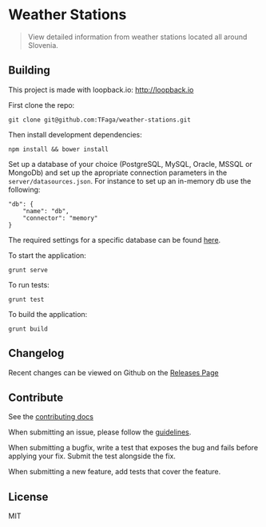 # Weather Stations

> View detailed information from weather stations located all around Slovenia.

## Building

This project is made with loopback.io:
http://loopback.io

First clone the repo:
```
git clone git@github.com:TFaga/weather-stations.git
```

Then install development dependencies:
```
npm install && bower install
```

Set up a database of your choice (PostgreSQL, MySQL, Oracle, MSSQL or MongoDb) and set up the apropriate connection parameters in the `server/datasources.json`. For instance to set up an in-memory db use the following:

```
"db": {
    "name": "db",
    "connector": "memory"
}
```
The required settings for a specific database can be found [here](http://docs.strongloop.com/display/LB/Database+connectors).

To start the application:
```
grunt serve
```

To run tests:
```
grunt test
```

To build the application:
```
grunt build
```

## Changelog

Recent changes can be viewed on Github on the [Releases Page](https://github.com/TFaga/weather-stations/releases)

## Contribute

See the [contributing docs](https://github.com/TFaga/weather-stations/blob/master/CONTRIBUTING.md)

When submitting an issue, please follow the [guidelines](https://github.com/TFaga/weather-stations/blob/master/CONTRIBUTING.md#bugs).

When submitting a bugfix, write a test that exposes the bug and fails before applying your fix. Submit the test alongside the fix.

When submitting a new feature, add tests that cover the feature.

## License

MIT
